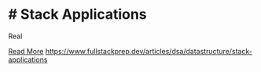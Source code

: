 # # Stack Applications

Real

[Read More](https://www.fullstackprep.dev/articles/dsa/datastructure/stack-applications) https://www.fullstackprep.dev/articles/dsa/datastructure/stack-applications